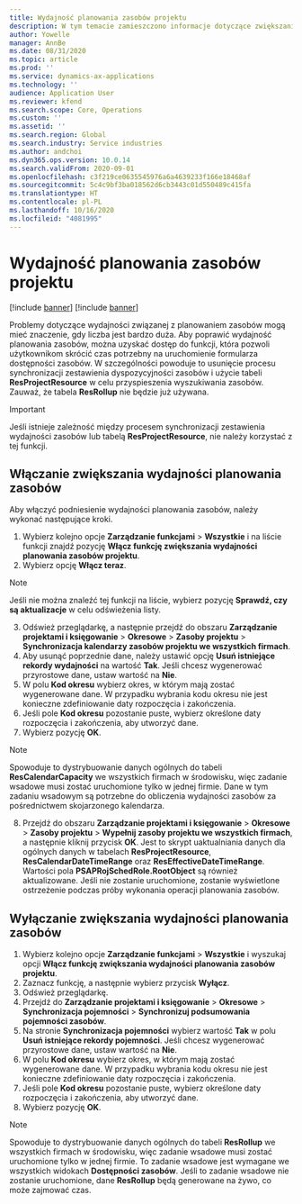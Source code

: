 ```yaml
---
title: Wydajność planowania zasobów projektu
description: W tym temacie zamieszczono informacje dotyczące zwiększania wydajności planowania zasobów na dużą liczbę projektów.
author: Yowelle
manager: AnnBe
ms.date: 08/31/2020
ms.topic: article
ms.prod: ''
ms.service: dynamics-ax-applications
ms.technology: ''
audience: Application User
ms.reviewer: kfend
ms.search.scope: Core, Operations
ms.custom: ''
ms.assetid: ''
ms.search.region: Global
ms.search.industry: Service industries
ms.author: andchoi
ms.dyn365.ops.version: 10.0.14
ms.search.validFrom: 2020-09-01
ms.openlocfilehash: c3f219ce0635545976a6a4639233f166e18468af
ms.sourcegitcommit: 5c4c9bf3ba018562d6cb3443c01d550489c415fa
ms.translationtype: HT
ms.contentlocale: pl-PL
ms.lasthandoff: 10/16/2020
ms.locfileid: "4081995"
---
```

# <a name="project-resource-scheduling-performance"></a>Wydajność planowania zasobów projektu

[!include [banner](../includes/banner.md)]
[!include [banner](../includes/preview-banner.md)]


Problemy dotyczące wydajności związanej z planowaniem zasobów mogą mieć znaczenie, gdy liczba jest bardzo duża. Aby poprawić wydajność planowania zasobów, można uzyskać dostęp do funkcji, która pozwoli użytkownikom skrócić czas potrzebny na uruchomienie formularza dostępności zasobów. W szczególności powoduje to usunięcie procesu synchronizacji zestawienia dyspozycyjności zasobów i użycie tabeli **ResProjectResource** w celu przyspieszenia wyszukiwania zasobów. Zauważ, że tabela **ResRollup** nie będzie już używana.

> [!IMPORTANT]
> Jeśli istnieje zależność między procesem synchronizacji zestawienia wydajności zasobów lub tabelą **ResProjectResource**, nie należy korzystać z tej funkcji.

## <a name="enable-resource-scheduling-performance-enhancement"></a>Włączanie zwiększania wydajności planowania zasobów
Aby włączyć podniesienie wydajności planowania zasobów, należy wykonać następujące kroki.

1. Wybierz kolejno opcje **Zarządzanie funkcjami** > **Wszystkie** i na liście funkcji znajdź pozycję **Włącz funkcję zwiększania wydajności planowania zasobów projektu**.
2. Wybierz opcję **Włącz teraz**.

> [!NOTE]
> Jeśli nie można znaleźć tej funkcji na liście, wybierz pozycję **Sprawdź, czy są aktualizacje** w celu odświeżenia listy.

3. Odśwież przeglądarkę, a następnie przejdź do obszaru **Zarządzanie projektami i księgowanie** > **Okresowe** > **Zasoby projektu** > **Synchronizacja kalendarzy zasobów projektu we wszystkich firmach**.
4. Aby usunąć poprzednie dane, należy ustawić opcję **Usuń istniejące rekordy wydajności** na wartość **Tak**. Jeśli chcesz wygenerować przyrostowe dane, ustaw wartość na **Nie**.
5. W polu **Kod okresu** wybierz okres, w którym mają zostać wygenerowane dane. W przypadku wybrania kodu okresu nie jest konieczne zdefiniowanie daty rozpoczęcia i zakończenia.
6. Jeśli pole **Kod okresu** pozostanie puste, wybierz określone daty rozpoczęcia i zakończenia, aby utworzyć dane.
7. Wybierz pozycję **OK**.

 > [!NOTE]
 > Spowoduje to dystrybuowanie danych ogólnych do tabeli **ResCalendarCapacity** we wszystkich firmach w środowisku, więc zadanie wsadowe musi zostać uruchomione tylko w jednej firmie. Dane w tym zadaniu wsadowym są potrzebne do obliczenia wydajności zasobów za pośrednictwem skojarzonego kalendarza.

8. Przejdź do obszaru **Zarządzanie projektami i księgowanie** > **Okresowe** > **Zasoby projektu** > **Wypełnij zasoby projektu we wszystkich firmach**, a następnie kliknij przycisk **OK**. Jest to skrypt uaktualniania danych dla ogólnych danych w tabelach **ResProjectResource**, **ResCalendarDateTimeRange** oraz **ResEffectiveDateTimeRange**. Wartości pola **PSAPRojSchedRole.RootObject** są również aktualizowane. Jeśli nie zostanie uruchomione, zostanie wyświetlone ostrzeżenie podczas próby wykonania operacji planowania zasobów.
 
## <a name="turn-off-resource-scheduling-performance-enhancement"></a>Wyłączanie zwiększania wydajności planowania zasobów

1. Wybierz kolejno opcje **Zarządzanie funkcjami** > **Wszystkie** i wyszukaj opcji **Włącz funkcję zwiększania wydajności planowania zasobów projektu**.
2. Zaznacz funkcję, a następnie wybierz przycisk **Wyłącz**.
3. Odśwież przeglądarkę.
4. Przejdź do **Zarządzanie projektami i księgowanie** > **Okresowe** > **Synchronizacja pojemności** > **Synchronizuj podsumowania pojemności zasobów**.
5. Na stronie **Synchronizacja pojemności** wybierz wartość **Tak** w polu **Usuń istniejące rekordy pojemności**. Jeśli chcesz wygenerować przyrostowe dane, ustaw wartość na **Nie**.
6. W polu **Kod okresu** wybierz okres, w którym mają zostać wygenerowane dane. W przypadku wybrania kodu okresu nie jest konieczne zdefiniowanie daty rozpoczęcia i zakończenia.
7. Jeśli pole **Kod okresu** pozostanie puste, wybierz określone daty rozpoczęcia i zakończenia, aby utworzyć dane.
8. Wybierz pozycję **OK**.

> [!NOTE]
> Spowoduje to dystrybuowanie danych ogólnych do tabeli **ResRollup** we wszystkich firmach w środowisku, więc zadanie wsadowe musi zostać uruchomione tylko w jednej firmie. To zadanie wsadowe jest wymagane we wszystkich widokach **Dostępności zasobów**. Jeśli to zadanie wsadowe nie zostanie uruchomione, dane **ResRollup** będą generowane na żywo, co może zajmować czas.
